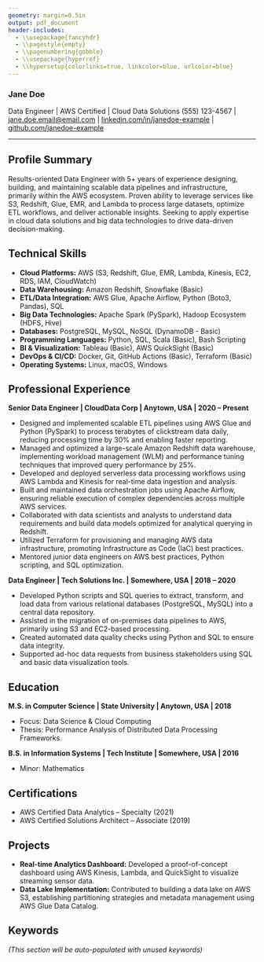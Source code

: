 ```yaml
---
geometry: margin=0.5in
output: pdf_document
header-includes:
  - \\usepackage{fancyhdr}
  - \\pagestyle{empty}
  - \\pagenumbering{gobble}
  - \\usepackage{hyperref}
  - \\hypersetup{colorlinks=true, linkcolor=blue, urlcolor=blue}
---
```


### Jane Doe
Data Engineer | AWS Certified | Cloud Data Solutions
(555) 123-4567 | jane.doe.email@email.com | [linkedin.com/in/janedoe-example](https://linkedin.com/in/janedoe-example) | [github.com/janedoe-example](https://github.com/janedoe-example)

---

## Profile Summary

Results-oriented Data Engineer with 5+ years of experience designing, building, and maintaining scalable data pipelines and infrastructure, primarily within the AWS ecosystem. Proven ability to leverage services like S3, Redshift, Glue, EMR, and Lambda to process large datasets, optimize ETL workflows, and deliver actionable insights. Seeking to apply expertise in cloud data solutions and big data technologies to drive data-driven decision-making.

## Technical Skills

*   **Cloud Platforms:** AWS (S3, Redshift, Glue, EMR, Lambda, Kinesis, EC2, RDS, IAM, CloudWatch)
*   **Data Warehousing:** Amazon Redshift, Snowflake (Basic)
*   **ETL/Data Integration:** AWS Glue, Apache Airflow, Python (Boto3, Pandas), SQL
*   **Big Data Technologies:** Apache Spark (PySpark), Hadoop Ecosystem (HDFS, Hive)
*   **Databases:** PostgreSQL, MySQL, NoSQL (DynamoDB - Basic)
*   **Programming Languages:** Python, SQL, Scala (Basic), Bash Scripting
*   **BI & Visualization:** Tableau (Basic), AWS QuickSight (Basic)
*   **DevOps & CI/CD:** Docker, Git, GitHub Actions (Basic), Terraform (Basic)
*   **Operating Systems:** Linux, macOS, Windows

## Professional Experience

**Senior Data Engineer | CloudData Corp | Anytown, USA | 2020 – Present**

*   Designed and implemented scalable ETL pipelines using AWS Glue and Python (PySpark) to process terabytes of clickstream data daily, reducing processing time by 30% and enabling faster reporting.
*   Managed and optimized a large-scale Amazon Redshift data warehouse, implementing workload management (WLM) and performance tuning techniques that improved query performance by 25%.
*   Developed and deployed serverless data processing workflows using AWS Lambda and Kinesis for real-time data ingestion and analysis.
*   Built and maintained data orchestration jobs using Apache Airflow, ensuring reliable execution of complex dependencies across multiple AWS services.
*   Collaborated with data scientists and analysts to understand data requirements and build data models optimized for analytical querying in Redshift.
*   Utilized Terraform for provisioning and managing AWS data infrastructure, promoting Infrastructure as Code (IaC) best practices.
*   Mentored junior data engineers on AWS best practices, Python scripting, and SQL optimization.

**Data Engineer | Tech Solutions Inc. | Somewhere, USA | 2018 – 2020**

*   Developed Python scripts and SQL queries to extract, transform, and load data from various relational databases (PostgreSQL, MySQL) into a central data repository.
*   Assisted in the migration of on-premises data pipelines to AWS, primarily using S3 and EC2-based processing.
*   Created automated data quality checks using Python and SQL to ensure data integrity.
*   Supported ad-hoc data requests from business stakeholders using SQL and basic data visualization tools.

## Education

**M.S. in Computer Science | State University | Anytown, USA | 2018**
*   Focus: Data Science & Cloud Computing
*   Thesis: Performance Analysis of Distributed Data Processing Frameworks

**B.S. in Information Systems | Tech Institute | Somewhere, USA | 2016**
*   Minor: Mathematics

## Certifications

*   AWS Certified Data Analytics – Specialty (2021)
*   AWS Certified Solutions Architect – Associate (2019)

## Projects

*   **Real-time Analytics Dashboard:** Developed a proof-of-concept dashboard using AWS Kinesis, Lambda, and QuickSight to visualize streaming sensor data.
*   **Data Lake Implementation:** Contributed to building a data lake on AWS S3, establishing partitioning strategies and metadata management using AWS Glue Data Catalog.

## Keywords

*(This section will be auto-populated with unused keywords)*
